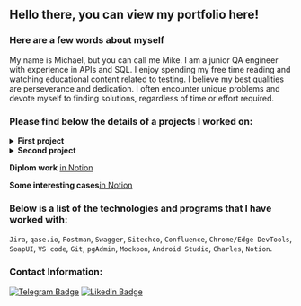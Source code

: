 ## Hello there, you can view my portfolio here!

### Here are a few words about myself

My name is Michael, but you can call me Mike. I am a junior QA engineer with experience in APIs and SQL. I enjoy spending my free time reading and watching educational content related to testing. I believe my best qualities are perseverance and dedication. I often encounter unique problems and devote myself to finding solutions, regardless of time or effort required.

### Please find below the details of a projects I worked on:

<details>
    <summary> <b>First project</b> </summary>
    
**Name:** *Skyeng Web Application Test for Teachers*  
**User-story:** *The teacher can schedule personal events and set reminders for their meetings.*

**Tasks Assigned:**
- Test "Personal events"
- Select the appropriate testing type, justify the selection, create and manage test documents.
- Enter and prioritize test cases in the Test Management System (TMS).
- Identify and report bugs using TMS.
- Demonstrate the skills acquired in the course by applying them in practical scenarios.

**Project solution:**  

- After conducting an analysis of the scheduling system, a [decomposition](https://github.com/TakaJoki-Mike/TakaJoki-Mike/blob/main/Files/Projectscreens/miro.jpg) was created.

[<img src="/Files/Projectscreens/miro.jpg" width="700" height="400">](https://miro.com/welcomeonboard/aU5KdmhNQUxwNEU2Sm1pb0dWZUlndmZyMXNFUDVqREtWeFBxYVVib1JWSFk2dGFNOTJRZTVvR09tOVluclk3VHwzNDU4NzY0NTQ3ODg4NDM5NTU5fDI=?share_link_id=933700350821)

- A set of [checklists](https://github.com/TakaJoki-Mike/TakaJoki-Mike/blob/main/Files/Projectscreens/sitechco.jpg) and [test cases](https://github.com/TakaJoki-Mike/TakaJoki-Mike/tree/main/Files/Projectscreens/Qase.io) were put together.
- Discovered [errors](https://github.com/TakaJoki-Mike/TakaJoki-Mike/tree/main/Files/Projectscreens/Bugs).
- The checks have been successfully carried out and their results have been recorded. The document was formatted using the [Confluence](https://github.com/TakaJoki-Mike/TakaJoki-Mike/blob/main/Files/Projectscreens/work_in_confluence.jpg) application.

**Conclusions:**  
As a result of the project, the following outcomes were achieved:
A [bug related to highlight text](https://github.com/TakaJoki-Mike/TakaJoki-Mike/tree/main/Files/Projectscreens/Bugs/Conclusion) has been discovered, which causes the form to close with all the entered data. This issue could result in a bad impression of the application for users. It is important to fix this bug before releasing the application to ensure a smooth user experience.
</details>

<details>
    <summary> <b>Second project</b> </summary>
  
**Name:** *Skyeng Web Application Test for Teachers*  
**User-story:** *The teacher can schedule personal events to serve as reminders for their own meetings.*

**Tasks Assigned:**

- Test "Personal events" 
- Testing an application using the API
- Demonstrate the skills acquired in the course by applying them in practical situations. 

**Project solution:**  

- Postman was used to perform API testing. You can see a collection [here](https://github.com/TakaJoki-Mike/TakaJoki-Mike/blob/main/Files/API/API%20coure%20work.postman_collection%20(1).json).

  [<img src="/Files/API/postman.png" width="700" height="250">](https://github.com/TakaJoki-Mike/TakaJoki-Mike/blob/main/Files/API/API%20coure%20work.postman_collection%20(1).json)
- The document was formatted using the [Confluence](https://github.com/TakaJoki-Mike/TakaJoki-Mike/blob/main/Files/Projectscreens/work_in_confluence.jpg) application.

**Conclusions:**  
As a result of the project, the following outcomes were achieved: All events were created, edited, and deleted. I wrote 3 API test cases, which cannot be tested through the interface. It wasn't possible to substitute an invalid date or time, but I was able to modify the colour of a personal event to blue, which isn't an available option when creating an event through the interface. The response status code was always 200; however, in case of an empty name or invalid time, the response body contained an error description.
</details>

<b>Diplom work</b> [in Notion](https://wheat-cruiser-95c.notion.site/61079ca3cabd46f89f05d8e20e6e87c6?pvs=4)

<b>Some interesting cases</b>[in Notion](https://wheat-cruiser-95c.notion.site/e88576059d814a0291a6d85cce462c71?pvs=4)

### Below is a list of the technologies and programs that I have worked with:

`Jira`, `qase.io`, `Postman`, `Swagger`, `Sitechco`, `Confluence`, `Chrome/Edge DevTools`,   
`SoapUI`, `VS code`, `Git`, `pgAdmin`, `Mockoon`, `Android Studio`, `Charles`, `Notion`.


### Contact Information:

[![Telegram Badge](https://img.shields.io/badge/-TakaJoki__Mike-blue?style=flat&logo=Telegram&logoColor=white)](https://t.me/TakaJoki_Mike/)
[![Likedin Badge](https://img.shields.io/badge/-Mike_Smirnov-darkblue?style=flat&logo=LinkedIn&logoColor=white)](https://www.linkedin.com/in/mike-smirnov-b531b6295/)
